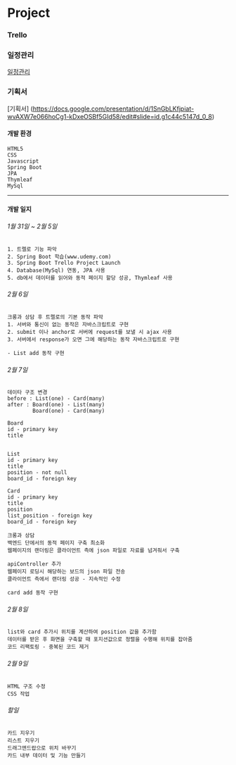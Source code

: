 # Project

### Trello

### 일정관리
[일정관리](https://trello.com/b/SutlFoSu)

### 기획서
[기획서] (https://docs.google.com/presentation/d/1SnGbLKfjpiat-wvAXW7e066hoCg1-kDxeOSBf5GId58/edit#slide=id.g1c44c5147d_0_8)

#### 개발 환경
```
HTML5
CSS
Javascript
Spring Boot
JPA
Thymleaf
MySql
```

---
#### 개발 일지
###### 1월 31일 ~ 2월 5일
```
1. 트렐로 기능 파악
2. Spring Boot 학습(www.udemy.com)
3. Spring Boot Trello Project Launch
4. Database(MySql) 연동, JPA 사용
5. db에서 데이터를 읽어와 동적 페이지 할당 성공, Thymleaf 사용

```
###### 2월 6일
```
크롱과 상담 후 트렐로의 기본 동작 파악
1. 서버와 통신이 없는 동작은 자바스크립트로 구현
2. submit 이나 anchor로 서버에 request를 보낼 시 ajax 사용
3. 서버에서 response가 오면 그에 해당하는 동작 자바스크립트로 구현

- List add 동작 구현
```
###### 2월 7일
```
데이타 구조 변경
before : List(one) - Card(many)
after : Board(one) - List(many)
        Board(one) - Card(many)
        
Board
id - primary key
title


List
id - primary key
title
position - not null
board_id - foreign key

Card
id - primary key
title
position
list_position - foreign key
board_id - foreign key
```

```
크롱과 상담
백엔드 단에서의 동적 페이지 구축 최소화
웹페이지의 랜더링은 클라이언트 측에 json 파일로 자료를 넘겨줘서 구축

apiController 추가
웹페이지 로딩시 해당하는 보드의 json 파일 전송
클라이언트 측에서 랜더링 성공 - 지속적인 수정

card add 동작 구현
```

###### 2월 8일
```
list와 card 추가시 위치를 계산하여 position 값을 추가함
데이터를 받은 후 화면을 구축할 때 포지션값으로 정렬을 수행해 위치를 잡아줌
코드 리팩토링 - 중복된 코드 제거
```

###### 2월 9일
```
HTML 구조 수정
CSS 작업
```

###### 할일
```
카드 지우기
리스트 지우기
드래그앤드랍으로 위치 바꾸기
카드 내부 데이터 및 기능 만들기
```